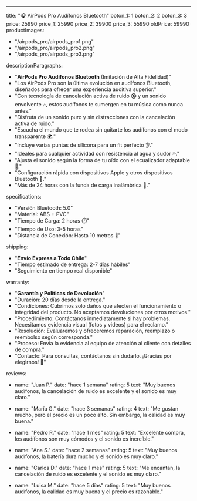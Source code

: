 ---
title: "🎧 AirPods Pro Audífonos Bluetooth"
boton_1: 1
boton_2: 2
boton_3: 3
price: 25990
price_1: 25990
price_2: 39900
price_3: 55990
oldPrice: 59990
productImages:
  - "/airpods_pro/airpods_pro1.png"
  - "/airpods_pro/airpods_pro2.png"
  - "/airpods_pro/airpods_pro3.png"

descriptionParagraphs:
  - "**AirPods Pro Audífonos Bluetooth** (Imitación de Alta Fidelidad)"
  - "Los AirPods Pro son la última evolución en audífonos Bluetooth, diseñados para ofrecer una experiencia auditiva superior."
  - "Con tecnología de cancelación activa de ruido 🔇 y un sonido envolvente 🎶, estos audífonos te sumergen en tu música como nunca antes."
  - "Disfruta de un sonido puro y sin distracciones con la cancelación activa de ruido."
  - "Escucha el mundo que te rodea sin quitarte los audífonos con el modo transparente 🌍."
  - "Incluye varias puntas de silicona para un fit perfecto 👂."
  - "Ideales para cualquier actividad con resistencia al agua y sudor 💦."
  - "Ajusta el sonido según la forma de tu oído con el ecualizador adaptable 🎵."
  - "Configuración rápida con dispositivos Apple y otros dispositivos Bluetooth 📱."
  - "Más de 24 horas con la funda de carga inalámbrica 🔋."

specifications:
  - "Versión Bluetooth: 5.0"
  - "Material: ABS + PVC"
  - "Tiempo de Carga: 2 horas ⏱️"
  - "Tiempo de Uso: 3-5 horas"
  - "Distancia de Conexión: Hasta 10 metros 📏"

shipping:
  - "**Envío Express a Todo Chile**"
  - "Tiempo estimado de entrega: 2-7 días hábiles"
  - "Seguimiento en tiempo real disponible"

warranty:
  - "**Garantía y Políticas de Devolución**"
  - "Duración: 20 días desde la entrega."
  - "Condiciones: Cubrimos solo daños que afecten el funcionamiento o integridad del producto. No aceptamos devoluciones por otros motivos."
  - "Procedimiento: Contáctanos inmediatamente si hay problemas. Necesitamos evidencia visual (fotos y videos) para el reclamo."
  - "Resolución: Evaluaremos y ofreceremos reparación, reemplazo o reembolso según corresponda."
  - "Proceso: Envía la evidencia al equipo de atención al cliente con detalles de compra."
  - "Contacto: Para consultas, contáctanos sin dudarlo. ¡Gracias por elegirnos! 🌟"

reviews:
  - name: "Juan P."
    date: "hace 1 semana"
    rating: 5
    text: "Muy buenos audífonos, la cancelación de ruido es excelente y el sonido es muy claro."

  - name: "María G."
    date: "hace 3 semanas"
    rating: 4
    text: "Me gustan mucho, pero el precio es un poco alto. Sin embargo, la calidad es muy buena."

  - name: "Pedro R."
    date: "hace 1 mes"
    rating: 5
    text: "Excelente compra, los audífonos son muy cómodos y el sonido es increíble."

  - name: "Ana S."
    date: "hace 2 semanas"
    rating: 5
    text: "Muy buenos audífonos, la batería dura mucho y el sonido es muy claro."

  - name: "Carlos D."
    date: "hace 1 mes"
    rating: 5
    text: "Me encantan, la cancelación de ruido es excelente y el sonido es muy claro."

  - name: "Luisa M."
    date: "hace 5 días"
    rating: 5
    text: "Muy buenos audífonos, la calidad es muy buena y el precio es razonable."
